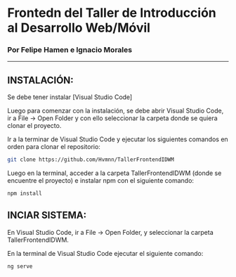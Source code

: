 # Frontedn del Taller de Introducción al Desarrollo Web/Móvil

### Por Felipe Hamen e Ignacio Morales
****

## INSTALACIÓN:
Se debe tener instalar [Visual Studio Code]

Luego para comenzar con la instalación, se debe abrir Visual Studio Code, ir a File -> Open Folder y con ello seleccionar la carpeta donde se quiera clonar el proyecto.

Ir a la terminar de Visual Studio Code y ejecutar los siguientes comandos en orden para clonar el repositorio:

```bash
git clone https://github.com/Hvmnn/TallerFrontendIDWM
```

Luego en la terminal, acceder a la carpeta TallerFrontendIDWM (donde se encuentre el proyecto) e instalar npm con el siguiente comando:

```bash
npm install
```
## INCIAR SISTEMA:
En Visual Studio Code, ir a File -> Open Folder, y seleccionar la carpeta TallerFrontendIDWM.

En la terminal de Visual Studio Code ejecutar el siguiente comando:

```bash
ng serve
```
